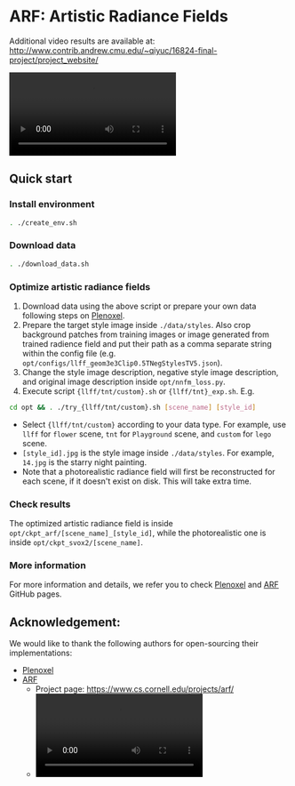 # ARF: Artistic Radiance Fields
Additional video results are available at: <http://www.contrib.andrew.cmu.edu/~qiyuc/16824-final-project/project_website/>

![](./resources/fortress_brutal.mov)


## Quick start

### Install environment
```bash
. ./create_env.sh
```
### Download data
```bash
. ./download_data.sh
```
### Optimize artistic radiance fields
1. Download data using the above script or prepare your own data following steps on [Plenoxel](https://github.com/sxyu/svox2).
2. Prepare the target style image inside ```./data/styles```. Also crop background patches from training images or image generated from trained radience field and put their path as a comma separate string within the config file (e.g. ```opt/configs/llff_geom3e3Clip0.5TNegStylesTV5.json```). 
3. Change the style image description, negative style image description, and original image description inside ```opt/nnfm_loss.py```.
4. Execute script ```{llff/tnt/custom}.sh``` or ```{llff/tnt}_exp.sh```. E.g.
```bash
cd opt && . ./try_{llff/tnt/custom}.sh [scene_name] [style_id]
```
* Select ```{llff/tnt/custom}``` according to your data type. For example, use ```llff``` for ```flower``` scene, ```tnt``` for ```Playground``` scene, and ```custom``` for ```lego``` scene. 
* ```[style_id].jpg``` is the style image inside ```./data/styles```. For example, ```14.jpg``` is the starry night painting.
* Note that a photorealistic radiance field will first be reconstructed for each scene, if it doesn't exist on disk. This will take extra time.

### Check results
The optimized artistic radiance field is inside ```opt/ckpt_arf/[scene_name]_[style_id]```, while the photorealistic one is inside ```opt/ckpt_svox2/[scene_name]```.

### More information
For more information and details, we refer you to check [Plenoxel](https://github.com/sxyu/svox2) and [ARF](https://github.com/Kai-46/ARF-svox2) GitHub pages.

## Acknowledgement:
We would like to thank the following authors for open-sourcing their implementations:
* [Plenoxel](https://github.com/sxyu/svox2)
* [ARF](https://github.com/Kai-46/ARF-svox2) 
  * Project page: <https://www.cs.cornell.edu/projects/arf/>
  * ![](./resources/ARF.mov)
